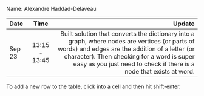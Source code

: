 Name: Alexandre Haddad-Delaveau

| Date   |     Time      |                                                                                                                                                                                                                                                                 Update |
|:-------|:-------------:|-----------------------------------------------------------------------------------------------------------------------------------------------------------------------------------------------------------------------------------------------------------------------:|
| Sep 23 | 13:15 - 13:45 | Built solution that converts the dictionary into a graph, where nodes are vertices (or parts of words) and edges are the addition of a letter (or character). Then checking for a word is super easy as you just need to check if there is a node that exists at word. |


To add a new row to the table, click into a cell and then hit shift-enter.